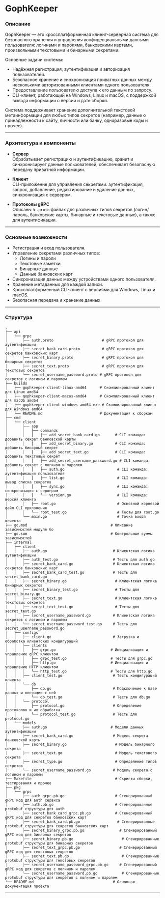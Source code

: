 # GophKeeper

### Описание 

GophKeeper — это кроссплатформенная клиент-серверная система для безопасного хранения и управления конфиденциальными данными пользователя: логинами и паролями, банковскими картами, произвольными текстовыми и бинарными секретами.

Основные задачи системы:
- Надёжная регистрация, аутентификация и авторизация пользователей.
- Безопасное хранение и синхронизация приватных данных между несколькими авторизованными клиентами одного пользователя.
- Предоставление пользователю доступа к его данным по запросу.
- CLI-клиент, работающий на Windows, Linux и macOS, с поддержкой вывода информации о версии и дате сборки.

Система поддерживает хранение дополнительной текстовой метаинформации для любых типов секретов (например, данные о принадлежности к сайту, личности или банку, одноразовые коды и прочее).

---

### Архитектура и компоненты

- **Сервер**  
  Обрабатывает регистрацию и аутентификацию, хранит и синхронизирует данные пользователей, обеспечивает безопасную передачу приватной информации.
  
- **Клиент**  
  CLI-приложение для управления секретами: аутентификация, запрос, добавление, редактирование и удаление данных, синхронизация с сервером.

- **Протоколы gRPC**  
  Описаны в `.proto` файлах для различных типов секретов (логин/пароль, банковские карты, бинарные и текстовые данные), а также для аутентификации.

---

### Основные возможности

- Регистрация и вход пользователя.
- Управление секретами различных типов:  
  * Логины и пароли  
  * Текстовые заметки  
  * Бинарные данные  
  * Данные банковских карт
- Синхронизация данных между устройствами одного пользователя.
- Хранение метаданных для каждой записи.
- Кроссплатформенный CLI-клиент с версиями для Windows, Linux и macOS.
- Безопасная передача и хранение данных.

---

### Структура

```
.
├── api
│   └── grpc
│       ├── auth.proto                      # gRPC протокол для аутентификации
│       ├── secret_bank_card.proto          # gRPC протокол для секретов банковских карт
│       ├── secret_binary.proto             # gRPC протокол для бинарных секретов
│       ├── secret_text.proto               # gRPC протокол для текстовых секретов
│       └── secret_username_password.proto # gRPC протокол для секретов с логином и паролем
├── builds
│   ├── gophkeeper-client-linux-amd64      # Скомпилированный клиент для Linux amd64
│   ├── gophkeeper-client-macos-amd64      # Скомпилированный клиент для macOS amd64
│   ├── gophkeeper-client-windows-amd64.exe # Скомпилированный клиент для Windows amd64
│   └── README.md                          # Документация к сборкам
├── cmd
│   └── client
│       ├── app
│       │   ├── commands
│       │   │   ├── add_secret_bank_card.go       # CLI команда: добавить секрет банковской карты
│       │   │   ├── add_secret_binary.go          # CLI команда: добавить бинарный секрет
│       │   │   ├── add_secret_text.go            # CLI команда: добавить текстовый секрет
│       │   │   ├── add_secret_username_password.go # CLI команда: добавить секрет с логином и паролем
│       │   │   ├── auth.go                        # CLI команда: аутентификация пользователя
│       │   │   ├── list.go                        # CLI команда: вывод списка секретов
│       │   │   ├── sync.go                        # CLI команда: синхронизация с сервером
│       │   │   └── version.go                     # CLI команда: версия клиента
│       │   ├── root.go                            # Основной корневой файл CLI приложения
│       │   └── root_test.go                       # Тесты для root.go
│       └── main.go                                # Точка входа клиента
├── go.mod                                      # Описание зависимостей модуля Go
├── go.sum                                      # Контрольные суммы зависимостей
├── internal
│   ├── client
│   │   ├── auth.go                              # Клиентская логика аутентификации
│   │   ├── auth_test.go                         # Тесты для auth.go
│   │   ├── secret_bank_card.go                  # Клиентская логика секретов банковских карт
│   │   ├── secret_bank_card_test.go             # Тесты для secret_bank_card.go
│   │   ├── secret_binary.go                      # Клиентская логика бинарных секретов
│   │   ├── secret_binary_test.go                 # Тесты для secret_binary.go
│   │   ├── secret_text.go                        # Клиентская логика текстовых секретов
│   │   ├── secret_text_test.go                   # Тесты для secret_text.go
│   │   ├── secret_username_password.go          # Клиентская логика секретов с логином и паролем
│   │   └── secret_username_password_test.go     # Тесты для secret_username_password.go
│   ├── configs
│   │   ├── client.go                            # Загрузка и обработка клиентских конфигураций
│   │   ├── clients
│   │   │   ├── grpc.go                         # Инициализация и управление gRPC клиентом
│   │   │   ├── grpc_test.go                    # Тесты для grpc.go
│   │   │   ├── http.go                         # Инициализация и управление HTTP клиентом
│   │   │   └── http_test.go                    # Тесты для http.go
│   │   ├── client_test.go                       # Тесты конфигураций клиента
│   │   └── db
│   │       ├── db.go                            # Подключение к базе данных и операции с ней
│   │       └── db_test.go                       # Тесты для db.go
│   │   └── protocol
│   │       ├── protocol.go                      # Определение протоколов и их обработка
│   │       └── protocol_test.go                 # Тесты для protocol.go
│   └── models
│       ├── auth.go                             # Модели данных аутентификации
│       ├── secret_bank_card.go                  # Модель секрета банковской карты
│       ├── secret_binary.go                      # Модель бинарного секрета
│       ├── secret_text.go                        # Модель текстового секрета
│       ├── secret_type.go                        # Определение типов секретов
│       └── secret_username_password.go          # Модель секрета с логином и паролем
├── Makefile                                      # Скрипты сборки, тестирования и прочее
├── pkg
│   └── grpc
│       ├── auth_grpc.pb.go                       # Сгенерированный gRPC код для auth сервиса
│       ├── auth.pb.go                            # Сгенерированные protobuf структуры для auth
│       ├── secret_bank_card_grpc.pb.go           # Сгенерированный gRPC код для секретов банковских карт
│       ├── secret_bank_card.pb.go                 # Сгенерированные protobuf структуры для секретов банковских карт
│       ├── secret_binary_grpc.pb.go                # Сгенерированный gRPC код для бинарных секретов
│       ├── secret_binary.pb.go                      # Сгенерированные protobuf структуры для бинарных секретов
│       ├── secret_text_grpc.pb.go                  # Сгенерированный gRPC код для текстовых секретов
│       ├── secret_text.pb.go                        # Сгенерированные protobuf структуры для текстовых секретов
│       ├── secret_username_password_grpc.pb.go     # Сгенерированный gRPC код для секретов с логином и паролем
│       └── secret_username_password.pb.go           # Сгенерированные protobuf структуры для секретов с логином и паролем
└── README.md                                    # Основная документация проекта

```

---